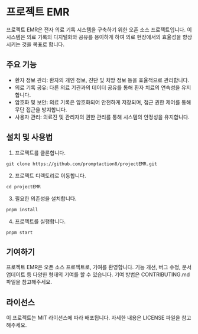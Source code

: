 # 프로젝트 EMR

프로젝트 EMR은 전자 의료 기록 시스템을 구축하기 위한 오픈 소스 프로젝트입니다. 이 시스템은 의료 기록의 디지털화와 공유를 용이하게 하여 의료 현장에서의 효율성을 향상시키는 것을 목표로 합니다.

## 주요 기능

-   환자 정보 관리: 환자의 개인 정보, 진단 및 처방 정보 등을 효율적으로 관리합니다.
-   의료 기록 공유: 다른 의료 기관과의 데이터 공유를 통해 환자 치료의 연속성을 유지합니다.
-   암호화 및 보안: 의료 기록은 암호화되어 안전하게 저장되며, 접근 권한 제어를 통해 무단 접근을 방지합니다.
-   사용자 관리: 의료진 및 관리자의 권한 관리를 통해 시스템의 안정성을 유지합니다.

## 설치 및 사용법

1. 프로젝트를 클론합니다.

```
git clone https://github.com/promptaction8/projectEMR.git
```

2. 프로젝트 디렉토리로 이동합니다.

```
cd projectEMR
```

3. 필요한 의존성을 설치합니다.

```
pnpm install
```

4. 프로젝트를 실행합니다.

```
pnpm start
```

## 기여하기

프로젝트 EMR은 오픈 소스 프로젝트로, 기여를 환영합니다. 기능 개선, 버그 수정, 문서 업데이트 등 다양한 형태의 기여를 할 수 있습니다. 기여 방법은 CONTRIBUTING.md 파일을 참고해주세요.

## 라이선스

이 프로젝트는 MIT 라이선스에 따라 배포됩니다. 자세한 내용은 LICENSE 파일을 참고해주세요.
